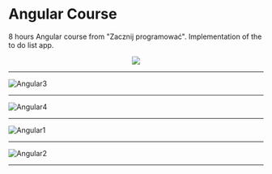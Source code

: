 # Angular Course
8 hours Angular course from "Zacznij programować". Implementation of the to do list app.

<p align="center">
  <img src="https://user-images.githubusercontent.com/44413511/145421636-d7374145-b7c7-4ef0-a593-590f997e82ef.png" />
</p>

_______________________________________________________________


![Angular3](https://user-images.githubusercontent.com/44413511/106394155-73763580-63fb-11eb-8893-fa878dcb82e5.png)

_______________________________________________________________


![Angular4](https://user-images.githubusercontent.com/44413511/106394163-7a9d4380-63fb-11eb-860e-ceaa1fd2ee18.png)

_______________________________________________________________


![Angular1](https://user-images.githubusercontent.com/44413511/106394167-7cff9d80-63fb-11eb-9e2a-62faef53ff44.png)

_______________________________________________________________


![Angular2](https://user-images.githubusercontent.com/44413511/106394170-7ffa8e00-63fb-11eb-8da5-fbcdd8c0ac95.png)

_______________________________________________________________

